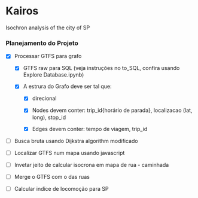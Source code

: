 # Kairos
Isochron analysis of the city of SP

### Planejamento do Projeto

- [x] Processar GTFS para grafo

    - [x] GTFS raw para SQL (veja instruções no to_SQL, confira usando Explore Database.ipynb) 
    
    - [x] A estrura do Grafo deve ser tal que:
    
        - [x] direcional 
        
        - [x] Nodes devem conter: trip_id{horário de parada}, localizacao (lat, long), stop_id 
        
        - [x] Edges devem conter: tempo de viagem, trip_id 

- [ ] Busca bruta usando Dijkstra algorithm modificado

- [ ] Localizar GTFS num mapa usando javascript

- [ ] Invetar jeito de calcular isocrona em mapa de rua - caminhada
- [ ] Merge o GTFS com o das ruas

- [ ] Calcular indíce de locomoção para SP

